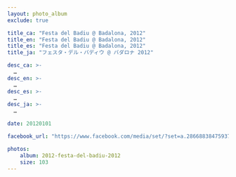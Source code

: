 ```yaml
---
layout: photo_album
exclude: true

title_ca: "Festa del Badiu @ Badalona, 2012"
title_en: "Festa del Badiu @ Badalona, 2012"
title_es: "Festa del Badiu @ Badalona, 2012"
title_ja: "フェスタ・デル・バディウ @ バダロナ 2012"

desc_ca: >-
  …
desc_en: >-
  …
desc_es: >-
  …
desc_ja: >-
  …

date: 20120101

facebook_url: "https://www.facebook.com/media/set/?set=a.286688384759372"

photos:
    album: 2012-festa-del-badiu-2012
    size: 103
---
```

